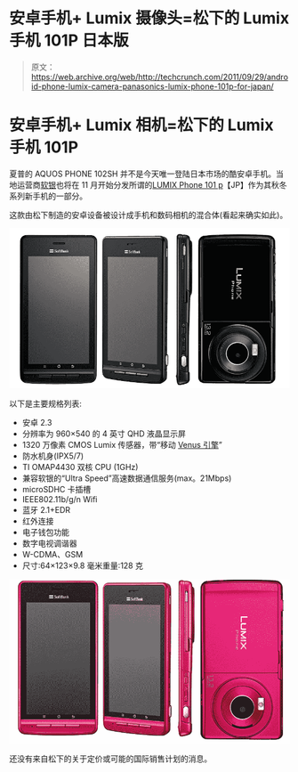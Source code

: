# 安卓手机+ Lumix 摄像头=松下的 Lumix 手机 101P 日本版 

> 原文：<https://web.archive.org/web/http://techcrunch.com/2011/09/29/android-phone-lumix-camera-panasonics-lumix-phone-101p-for-japan/>

# 安卓手机+ Lumix 相机=松下的 Lumix 手机 101P

夏普的 AQUOS PHONE 102SH 并不是今天唯一登陆日本市场的酷安卓手机。当地运营商[软银](https://web.archive.org/web/20230204115400/https://techcrunch.com/tag/softbank)也将在 11 月开始分发所谓的[LUMIX Phone 101 p](https://web.archive.org/web/20230204115400/http://www.softbankmobile.co.jp/ja/news/press/2011/20110929_07-page_03/)【JP】作为其秋冬系列新手机的一部分。

这款由松下制造的安卓设备被设计成手机和数码相机的混合体(看起来确实如此)。

[![](img/6c115069485136e955e9800a40c22dd8.png "Picture 6")](https://web.archive.org/web/20230204115400/https://techcrunch.com/wp-content/uploads/2011/09/picture-61.png)

以下是主要规格列表:

*   安卓 2.3
*   分辨率为 960×540 的 4 英寸 QHD 液晶显示屏
*   1320 万像素 CMOS Lumix 传感器，带“移动 [Venus 引擎](https://web.archive.org/web/20230204115400/http://en.wikipedia.org/wiki/Venus_Engine)”
*   防水机身(IPX5/7)
*   TI OMAP4430 双核 CPU (1GHz)
*   兼容软银的“Ultra Speed”高速数据通信服务(max。21Mbps)
*   microSDHC 卡插槽
*   IEEE802.11b/g/n Wifi
*   蓝牙 2.1+EDR
*   红外连接
*   电子钱包功能
*   数字电视调谐器
*   W-CDMA、GSM
*   尺寸:64×123×9.8 毫米重量:128 克

[![](img/db1ac44752b7147985f53f21f287d845.png "Picture 7")](https://web.archive.org/web/20230204115400/https://techcrunch.com/wp-content/uploads/2011/09/picture-7.png)

还没有来自松下的关于定价或可能的国际销售计划的消息。